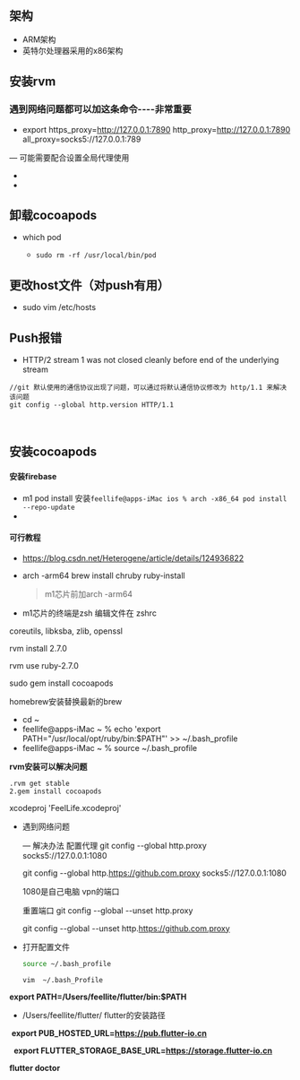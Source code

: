 ## 架构

- ARM架构
- 英特尔处理器采用的x86架构

## 安装rvm

### 遇到网络问题都可以加这条命令----非常重要

- export https_proxy=http://127.0.0.1:7890 http_proxy=http://127.0.0.1:7890 all_proxy=socks5://127.0.0.1:789

— 可能需要配合设置全局代理使用 

- ​
- ​

##  卸载cocoapods

- which pod 

  - ```
    sudo rm -rf /usr/local/bin/pod

    ```

## 更改host文件（对push有用）

- sudo vim /etc/hosts

## Push报错

-  HTTP/2 stream 1 was not closed cleanly before end of the underlying stream

  ```
  //git 默认使用的通信协议出现了问题，可以通过将默认通信协议修改为 http/1.1 来解决该问题
  git config --global http.version HTTP/1.1
  ```

  ​

## 安装cocoapods

#### 安装firebase

- m1 pod install 安装`feellife@apps-iMac ios % arch -x86_64 pod install --repo-update`
- ​

#### 可行教程

- https://blog.csdn.net/Heterogene/article/details/124936822





- arch -arm64 brew install chruby ruby-install

  > m1芯片前加arch -arm64

- m1芯片的终端是zsh 编辑文件在 zshrc

coreutils, libksba, zlib, openssl

rvm install 2.7.0

rvm use ruby-2.7.0

sudo gem install cocoapods



homebrew安装替换最新的brew 

- cd ~ 
- feellife@apps-iMac ~ % echo 'export PATH="/usr/local/opt/ruby/bin:$PATH"' >> ~/.bash_profile
- feellife@apps-iMac ~ % source ~/.bash_profile

__rvm安装可以解决问题__



```
.rvm get stable  
2.gem install cocoapods 
```

xcodeproj 'FeelLife.xcodeproj'

- 遇到网络问题  

  — 解决办法 配置代理 git config --global http.proxy socks5://127.0.0.1:1080

  git config --global http.https://github.com.proxy socks5://127.0.0.1:1080

  1080是自己电脑 vpn的端口

  重置端口 git config --global --unset http.proxy

  git config --global --unset http.https://github.com.proxy

- 打开配置文件

  ```bash
  source ~/.bash_profile
  ```

  ~~~
  vim  ~/.bash_Profile
  ~~~

**export PATH=/Users/feellite/flutter/bin:$PATH** 

- /Users/feellite/flutter/ flutter的安装路径

 **export PUB_HOSTED_URL=https://pub.flutter-io.cn**

  **export FLUTTER_STORAGE_BASE_URL=https://storage.flutter-io.cn**





**flutter doctor** 
